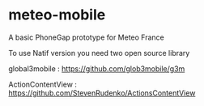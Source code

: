 meteo-mobile
============

A basic PhoneGap prototype for Meteo France

To use Natif version you need two open source library

global3mobile : https://github.com/glob3mobile/g3m

ActionContentView : https://github.com/StevenRudenko/ActionsContentView

